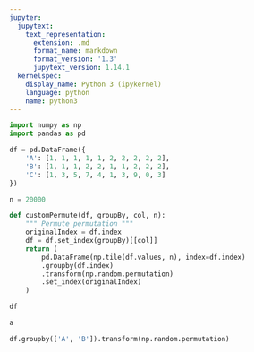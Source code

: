 ```yaml
---
jupyter:
  jupytext:
    text_representation:
      extension: .md
      format_name: markdown
      format_version: '1.3'
      jupytext_version: 1.14.1
  kernelspec:
    display_name: Python 3 (ipykernel)
    language: python
    name: python3
---
```


```python
import numpy as np
import pandas as pd
```

```python
df = pd.DataFrame({
    'A': [1, 1, 1, 1, 1, 2, 2, 2, 2, 2],
    'B': [1, 1, 1, 2, 2, 1, 1, 2, 2, 2],
    'C': [1, 3, 5, 7, 4, 1, 3, 9, 0, 3]
})
```

```python
n = 20000
```

```python
def customPermute(df, groupBy, col, n):
    """ Permute permutation """
    originalIndex = df.index
    df = df.set_index(groupBy)[[col]]
    return (
        pd.DataFrame(np.tile(df.values, n), index=df.index)
        .groupby(df.index)
        .transform(np.random.permutation)
        .set_index(originalIndex)
    )
```

```python
df
```

```python
a
```

```python
df.groupby(['A', 'B']).transform(np.random.permutation)
```

```python

```
